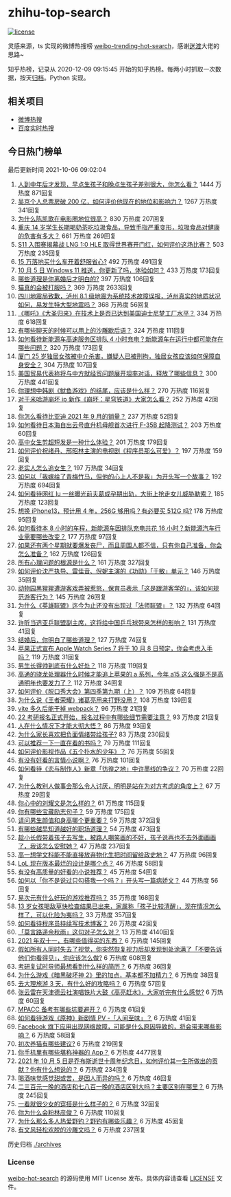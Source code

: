 # zhihu-top-search

[![license](https://img.shields.io/github/license/Arrackisarookie/zhihu-top-search)](https://github.com/Arrackisarookie/zhihu-top-search/blob/master/LICENSE)

灵感来源，ts 实现的微博热搜榜 [weibo-trending-hot-search](https://github.com/justjavac/weibo-trending-hot-search)，感谢[迷渡](https://github.com/justjavac)大佬的思路~

知乎热榜，记录从 2020-12-09 09:15:45 开始的知乎热榜。每两小时抓取一次数据，按天[归档](./archives)。Python 实现。

## 相关项目
+ [微博热搜](https://github.com/Arrackisarookie/weibo-hot-search)
+ [百度实时热搜](https://github.com/Arrackisarookie/baidu-hot-search)

## 今日热门榜单

<!-- Rank Begin -->

最后更新时间 2021-10-06 09:02:04

1. [人到中年后才发现，早点生孩子和晚点生孩子差别很大，你怎么看？](https://www.zhihu.com/question/487446731) 1444 万热度 871回复
1. [吴京个人总票房破 200 亿，如何评价他现在的地位和影响力？](https://www.zhihu.com/question/486474365) 1267 万热度 341回复
1. [为什么陈凯歌在电影圈地位很高？](https://www.zhihu.com/question/268516908) 830 万热度 207回复
1. [重庆 14 岁学生长期喝奶茶吃垃圾食品，导致手指严重变形，垃圾食品对健康的危害有多大？](https://www.zhihu.com/question/490690527) 661 万热度 269回复
1. [S11 入围赛揭幕战 LNG 1:0 HLE 取得世界赛开门红，如何评价这场比赛？](https://www.zhihu.com/question/490750864) 503 万热度 235回复
1. [15 万落地买什么车开着舒服省心?](https://www.zhihu.com/question/441839447) 492 万热度 491回复
1. [10 月 5 日 Windows 11 推送，你更新了吗，体验如何？](https://www.zhihu.com/question/490698024) 433 万热度 173回复
1. [哪些道理是你离婚后才明白的?](https://www.zhihu.com/question/265158687) 397 万热度 106回复
1. [猫真的会被打服吗？](https://www.zhihu.com/question/348013324) 369 万热度 2633回复
1. [四川地震局致歉，泸州 8.1 级地震为系统技术故障误报，泸州真实的地质状况如何，易发生特大型地震吗？](https://www.zhihu.com/question/490787981) 368 万热度 56回复
1. [《哪吒》《大圣归来》在技术上是否已达到美国迪士尼梦工厂水平？](https://www.zhihu.com/question/389058916) 334 万热度 618回复
1. [有哪些聊天的时候可以用上的沙雕歇后语？](https://www.zhihu.com/question/483196057) 324 万热度 111回复
1. [如何看待新能源车高速服务区排队 4 小时充电？新能源车在运行中都可能存在哪些问题？](https://www.zhihu.com/question/490681787) 320 万热度 173回复
1. [厦门 25 岁独居女孩被中介杀害，嫌疑人已被刑拘，独居女孩应该如何保障自身安全？](https://www.zhihu.com/question/490734182) 304 万热度 107回复
1. [美国贸易代表称将与中方就经贸问题展开坦率对话，释放了哪些信息？](https://www.zhihu.com/question/490689044) 300 万热度 441回复
1. [你理想中韩剧《鱿鱼游戏》的结尾，应该是什么样？](https://www.zhihu.com/question/489707481) 270 万热度 116回复
1. [对于米哈游崩坏 ip 新作《崩坏：星穹铁道》大家怎么看？](https://www.zhihu.com/question/490766142) 252 万热度 42回复
1. [你怎么看待比亚迪 2021 年 9 月的销量？](https://www.zhihu.com/question/490463116) 237 万热度 52回复
1. [如何看待日本海自出云号直升机母舰首次进行 F-35B 起降测试？](https://www.zhihu.com/question/490692520) 203 万热度 60回复
1. [高中女生剪超短发是一种什么体验？](https://www.zhihu.com/question/385012580) 201 万热度 179回复
1. [如何评价祝绪丹、邢昭林主演的电视剧《程序员那么可爱》？](https://www.zhihu.com/question/486068728) 197 万热度 159回复
1. [老实人怎么追女生？](https://www.zhihu.com/question/489792443) 197 万热度 34回复
1. [如何以「我嫁给了青梅竹马，但他的心上人不是我」为开头写一个故事？](https://www.zhihu.com/question/404865038) 192 万热度 694回复
1. [如何看待网红 lu 一丝曝光前夫葛成孕期出轨，大街上抢走女儿威胁勒索？](https://www.zhihu.com/question/490493063) 185 万热度 123回复
1. [想换 iPhone13，预计用 4 年，256G 够用吗？有必要买 512G 吗?](https://www.zhihu.com/question/486958475) 178 万热度 95回复
1. [如何看待本 8 小时的车程，新能源车因排队充电共花 16 小时？新能源汽车行业需要哪些改变？](https://www.zhihu.com/question/490668989) 177 万热度 97回复
1. [如果还有两个星期就要爆发丧尸，而且周围人都不信，只有你自己准备，你会怎么准备？](https://www.zhihu.com/question/408293580) 162 万热度 126回复
1. [所有心理问题的根源是什么？](https://www.zhihu.com/question/28897344) 161 万热度 327回复
1. [如何评价沈严执导、雷佳音、倪妮主演的《功勋》「于敏」单元？](https://www.zhihu.com/question/489812243) 146 万热度 35回复
1. [动物园黑猩猩遭游客戏弄被惹怒，保育员表示「这是跟游客学的」，该如何规范游客行为？](https://www.zhihu.com/question/490534169) 145 万热度 26回复
1. [为什么《英雄联盟》迄今为止还没有出现过「法师联盟」？](https://www.zhihu.com/question/487120401) 132 万热度 64回复
1. [许昕当选亚乒联盟副主席，这将给中国乒乓球带来怎样的影响？](https://www.zhihu.com/question/490459641) 131 万热度 41回复
1. [结婚后，你明白了哪些道理？](https://www.zhihu.com/question/420838577) 127 万热度 74回复
1. [苹果正式宣布 Apple Watch Series 7 将于 10 月 8 日预定，你会考虑入手吗？](https://www.zhihu.com/question/490660570) 119 万热度 31回复
1. [男生长得帅到底有什么好处？](https://www.zhihu.com/question/487303022) 118 万热度 119回复
1. [高通的骁龙处理器什么时候才能追上苹果的 a 系列，今年 a15 这么强是不是高通明年也要发力了？](https://www.zhihu.com/question/488600218) 112 万热度 34回复
1. [如何评价《脱口秀大会》第四季第九期（上）？](https://www.zhihu.com/question/478597396) 109 万热度 64回复
1. [为什么说《王者荣耀》诸葛亮用来打野没用？](https://www.zhihu.com/question/475488400) 108 万热度 139回复
1. [vite 多久后能干掉 webpack？](https://www.zhihu.com/question/477139054) 96 万热度 21回复
1. [22 考研报名正式开始，报名过程中有哪些细节需要注意？](https://www.zhihu.com/question/490695018) 93 万热度 21回复
1. [人在什么情况下才能大彻大悟？](https://www.zhihu.com/question/474123071) 86 万热度 93回复
1. [为什么家长喜欢把负面情绪带给孩子?](https://www.zhihu.com/question/488633580) 83 万热度 230回复
1. [可以推荐一下一直在看的书吗？](https://www.zhihu.com/question/479359284) 79 万热度 111回复
1. [如何评价影视作品《五个扑水的少年》？](https://www.zhihu.com/question/475558897) 76 万热度 55回复
1. [有没有好看的言情小说啊？](https://www.zhihu.com/question/482733530) 76 万热度 101回复
1. [如何看待《恋与制作人》新章「彷徨之地」中许墨线的争议？](https://www.zhihu.com/question/490167941) 70 万热度 22回复
1. [为什么教别人做事会那么令人讨厌，明明是站在为对方考虑的角度上？](https://www.zhihu.com/question/489795112) 67 万热度 29回复
1. [你心中的刘耀文是怎么样的？](https://www.zhihu.com/question/490312052) 61 万热度 115回复
1. [你有哪些宝藏励志句子？](https://www.zhihu.com/question/481012320) 59 万热度 175回复
1. [请问男生颜值和身高哪个更重要？](https://www.zhihu.com/question/477976718) 59 万热度 372回复
1. [有哪些越早知道越好的职场道理？](https://www.zhihu.com/question/440192492) 54 万热度 473回复
1. [趁小长假带着孩子去写生，被路人嘲笑画的不好，孩子说再也不去外面画画了，我该怎么安慰她？](https://www.zhihu.com/question/489760395) 47 万热度 237回复
1. [高一想学文科能不能直接放弃物化生把时间留给政史地？](https://www.zhihu.com/question/490667886) 47 万热度 96回复
1. [LoL 现在版本最烂的设计是哪个点？](https://www.zhihu.com/question/481821430) 46 万热度 58回复
1. [有没有高质量的好看的小说推荐？](https://www.zhihu.com/question/478929916) 45 万热度 54回复
1. [如何以「你不是说过只勾搭我一个吗？」开头写一篇病娇文？](https://www.zhihu.com/question/475903580) 44 万热度 56回复
1. [易次元有什么好玩的游戏推荐吗？](https://www.zhihu.com/question/485148383) 35 万热度 168回复
1. [13 岁女孩喝敌草快检查结果已出来，家属称「孩子比较清醒」，现在情况怎么样了，可以化险为夷吗？](https://www.zhihu.com/question/490413635) 33 万热度 357回复
1. [如何看待程序员持续写技术博客？](https://www.zhihu.com/question/41802793) 26 万热度 42回复
1. [「莫言路遥余秋雨」这句对子怎么对？](https://www.zhihu.com/question/359189927) 13 万热度 4140回复
1. [2021 年双十一，有哪些值得买的东西？](https://www.zhihu.com/question/486435033) 6 万热度 145回复
1. [假如所有人同时失去了视觉，你突然恢复视力后却发现到处涂满了「不要告诉他们你看得见」，你应该怎么做?](https://www.zhihu.com/question/455155293) 6 万热度 608回复
1. [考研复试时导师最想看到什么样的简历？](https://www.zhihu.com/question/483691057) 6 万热度 36回复
1. [为什么游戏《暗黑破坏神 2》里的加点，基本都不加精力？](https://www.zhihu.com/question/489618670) 6 万热度 38回复
1. [去大理旅游 3 天，有什么好的攻略吗？](https://www.zhihu.com/question/307068550) 6 万热度 57回复
1. [张云雷在天津德云社演唱铁片大鼓《高亮赶水》，大家听完有什么感觉?](https://www.zhihu.com/question/490596145) 6 万热度 60回复
1. [MPACC 备考有哪些坑要避开？](https://www.zhihu.com/question/391679013) 6 万热度 61回复
1. [如何看待游戏《原神》新剧情 PV -「人间至味」？](https://www.zhihu.com/question/490296866) 6 万热度 41回复
1. [Facebook 旗下应用出现网络故障，可能是什么原因导致的，将会带来哪些影响？](https://www.zhihu.com/question/490667714) 6 万热度 58回复
1. [初次养猫有哪些建议?](https://www.zhihu.com/question/466558437) 6 万热度 219回复
1. [你手机里有哪些堪称神器的 App？](https://www.zhihu.com/question/52060765) 6 万热度 4477回复
1. [2021 年 10 月 5 日是乔布斯逝世十周年纪念日，如何评价其一生所做出的贡献？你有什么想说的？](https://www.zhihu.com/question/490660045) 6 万热度 234回复
1. [喝酒味觉感觉甜或苦，是因人而异的吗？](https://www.zhihu.com/question/471660643) 6 万热度 46回复
1. [二三百元一晚的酒店和七八百一晚的酒店区别大吗？主要区别在哪里？](https://www.zhihu.com/question/486503426) 6 万热度 245回复
1. [一看就很少女的穿搭是什么样子的？](https://www.zhihu.com/question/484297417) 6 万热度 32回复
1. [你为什么会粉林彦俊？](https://www.zhihu.com/question/487922584) 6 万热度 110回复
1. [为什么那么多人热爱野钓？野钓有哪些乐趣？](https://www.zhihu.com/question/490587217) 6 万热度 45回复
1. [有文风轻松欢脱的沙雕文吗？](https://www.zhihu.com/question/347762439) 6 万热度 237回复
<!-- Rank End -->

历史归档 [./archives](./archives)

### License

[weibo-hot-search](https://github.com/Arrackisarookie/zhihu-top-search) 的源码使用 MIT License 发布。具体内容请查看 [LICENSE](./LICENSE) 文件。
